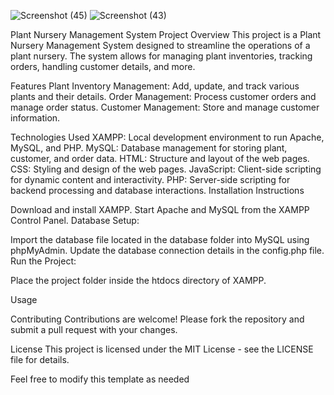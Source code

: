 ![Screenshot (45)](https://github.com/user-attachments/assets/27837a7e-5b6e-4fb7-8162-fa34b6fcc1d5)
![Screenshot (43)](https://github.com/user-attachments/assets/f95906e6-c1c7-4e09-a030-2b55570ef149)

Plant Nursery Management System
Project Overview
This project is a Plant Nursery Management System designed to streamline the operations of a plant nursery. The system allows for managing plant inventories, tracking orders, handling customer details, and more.

Features
Plant Inventory Management: Add, update, and track various plants and their details.
Order Management: Process customer orders and manage order status.
Customer Management: Store and manage customer information.

Technologies Used
XAMPP: Local development environment to run Apache, MySQL, and PHP.
MySQL: Database management for storing plant, customer, and order data.
HTML: Structure and layout of the web pages.
CSS: Styling and design of the web pages.
JavaScript: Client-side scripting for dynamic content and interactivity.
PHP: Server-side scripting for backend processing and database interactions.
Installation Instructions


Download and install XAMPP.
Start Apache and MySQL from the XAMPP Control Panel.
Database Setup:

Import the database file located in the database folder into MySQL using phpMyAdmin.
Update the database connection details in the config.php file.
Run the Project:

Place the project folder inside the htdocs directory of XAMPP.

Usage

Contributing
Contributions are welcome! Please fork the repository and submit a pull request with your changes.

License
This project is licensed under the MIT License - see the LICENSE file for details.

Feel free to modify this template as needed
